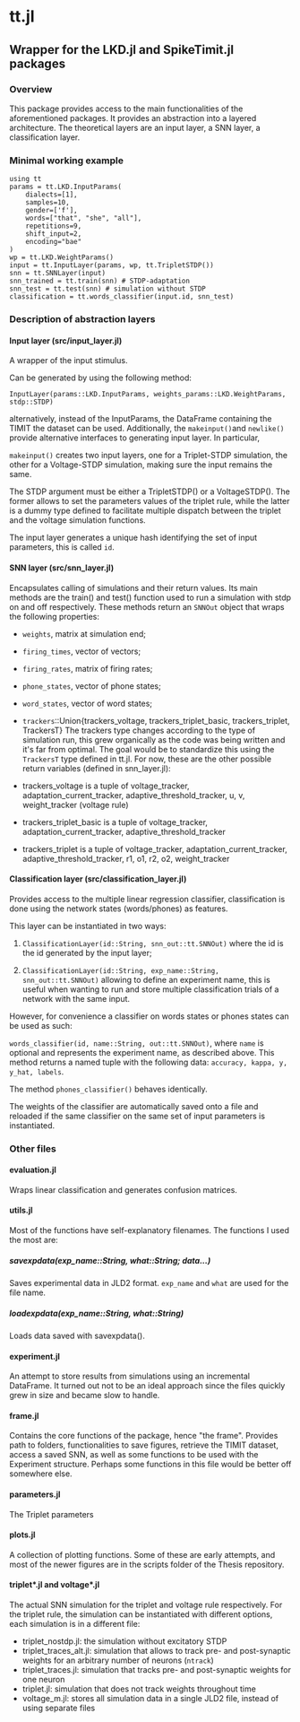 # tt.jl
## Wrapper for the LKD.jl and SpikeTimit.jl packages

### Overview
This package provides access to the main functionalities of the aforementioned packages. It provides an abstraction into a layered architecture. The theoretical layers are an input layer, a SNN layer, a classification layer.

### Minimal working example

```
using tt
params = tt.LKD.InputParams(
    dialects=[1], 
    samples=10, 
    gender=['f'], 
    words=["that", "she", "all"], 
    repetitions=9, 
    shift_input=2, 
    encoding="bae"
)
wp = tt.LKD.WeightParams()
input = tt.InputLayer(params, wp, tt.TripletSTDP())
snn = tt.SNNLayer(input)
snn_trained = tt.train(snn) # STDP-adaptation
snn_test = tt.test(snn) # simulation without STDP
classification = tt.words_classifier(input.id, snn_test)
```


### Description of abstraction layers
#### Input layer (src/input_layer.jl)
A wrapper of the input stimulus.

Can be generated by using the following method:

`InputLayer(params::LKD.InputParams, weights_params::LKD.WeightParams, stdp::STDP)`

alternatively, instead of the InputParams, the DataFrame containing the TIMIT the dataset can be used.
Additionally, the `makeinput()`and `newlike()` provide alternative interfaces to generating input layer. In particular,

`makeinput()` creates two input layers, one for a Triplet-STDP simulation, the other for a Voltage-STDP simulation, making sure the input remains the same.

The STDP argument must be either a TripletSTDP() or a VoltageSTDP(). The former allows to set the parameters values of the triplet rule, while the latter is a dummy type defined to facilitate multiple dispatch between the triplet and the voltage simulation functions.

The input layer generates a unique hash identifying the set of input parameters, this is called `id`. 

#### SNN layer (src/snn_layer.jl)
Encapsulates calling of simulations and their return values. Its main methods are the train() and test() function used to run a simulation with stdp on and off respectively. These methods return an `SNNOut` object that wraps the following properties:

- `weights`, matrix at simulation end;
- `firing_times`, vector of vectors;
- `firing_rates`, matrix of firing rates;
- `phone_states`, vector of phone states;
- `word_states`, vector of word states;
- `trackers`::Union{trackers_voltage, trackers_triplet_basic, trackers_triplet, TrackersT}
The trackers type changes according to the type of simulation run, this grew organically as the code was being written and it's far from optimal. The goal would be to standardize this using the `TrackersT` type defined in tt.jl. For now, these are the other possible return variables (defined in snn_layer.jl):

- trackers_voltage is a tuple of voltage_tracker, adaptation_current_tracker, adaptive_threshold_tracker, u, v, weight_tracker (voltage rule)
- trackers_triplet_basic is a tuple of voltage_tracker, adaptation_current_tracker, adaptive_threshold_tracker
- trackers_triplet is a tuple of voltage_tracker, adaptation_current_tracker, adaptive_threshold_tracker, r1, o1, r2, o2, weight_tracker

#### Classification layer (src/classification_layer.jl)
Provides access to the multiple linear regression classifier, classification is done using the network states (words/phones) as features.

This layer can be instantiated in two ways:

1) `ClassificationLayer(id::String, snn_out::tt.SNNOut)`
where the id is the id generated by the input layer;

2) `ClassificationLayer(id::String, exp_name::String, snn_out::tt.SNNOut)`
allowing to define an experiment name, this is useful when wanting to run and store multiple classification trials of a network with the same input.

However, for convenience a classifier on words states or phones states can be used as such:

`words_classifier(id, name::String, out::tt.SNNOut)`, where `name` is optional and represents the experiment name, as described above.
This method returns a named tuple with the following data: `accuracy, kappa, y, y_hat, labels`.

The method `phones_classifier()` behaves identically.

The weights of the classifier are automatically saved onto a file and reloaded if the same classifier on the same set of input parameters is instantiated.


### Other files

#### evaluation.jl
Wraps linear classification and generates confusion matrices.

#### utils.jl
Most of the functions have self-explanatory filenames. The functions I used the most are:

##### savexpdata(exp_name::String, what::String; data...)
Saves experimental data in JLD2 format. `exp_name` and `what` are used for the file name.

##### loadexpdata(exp_name::String, what::String)
Loads data saved with savexpdata().

#### experiment.jl
An attempt to store results from simulations using an incremental DataFrame. It turned out not to be an ideal approach since the files quickly grew in size and became slow to handle.

#### frame.jl
Contains the core functions of the package, hence "the frame". Provides path to folders, functionalities to save figures, retrieve the TIMIT dataset, access a saved SNN, as well as some functions to be used with the Experiment structure. Perhaps some functions in this file would be better off somewhere else.

#### parameters.jl
The Triplet parameters

#### plots.jl
A collection of plotting functions. Some of these are early attempts, and most of the newer figures are in the scripts folder of the Thesis repository.

#### triplet*.jl and voltage*.jl
The actual SNN simulation for the triplet and voltage rule respectively.
For the triplet rule, the simulation can be instantiated with different options, each simulation is in a different file:
- triplet_nostdp.jl: the simulation without excitatory STDP
- triplet_traces_alt.jl: simulation that allows to track pre- and post-synaptic weights for an arbitrary number of neurons (`ntrack`)
- triplet_traces.jl: simulation that tracks pre- and post-synaptic weights for one neuron
- triplet.jl: simulation that does not track weights throughout time
- voltage_m.jl: stores all simulation data in a single JLD2 file, instead of using separate files
